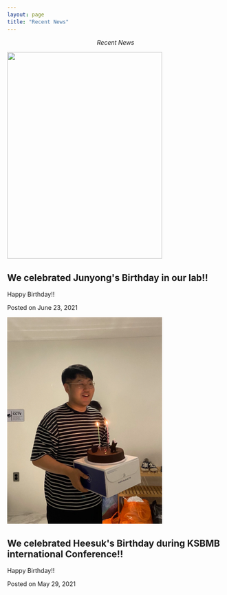 ```yaml
---
layout: page
title: "Recent News"
---
```


<meta name="viewport" content="width=device-width, initial-scale=1">

<style>
img.sticky {
  position: -webkit-sticky;
  position: sticky;
  top: 0;
  width: 200px;
}
.center{
  text-align: center;
}
</style>

<link
    rel="stylesheet"
    href="https://cdnjs.cloudflare.com/ajax/libs/font-awesome/5.8.2/css/all.min.css"
  />

<div class="center">
<p><i class="far fa-newspaper">Recent News</i></p>
</div>

<img src="/assets/img/jy_birthday.png"  height="480px" width="360px">
<h2>We celebrated Junyong's Birthday in our lab!!</h2>
<p>Happy Birthday!!</p>
<p>Posted on June 23, 2021</p> 

<img src="/assets/img/hs_birthday.png"  height="480px" width="360px">
<h2>We celebrated Heesuk's Birthday during KSBMB international Conference!!</h2>
<p>Happy Birthday!!</p>
<p>Posted on May 29, 2021</p> 

